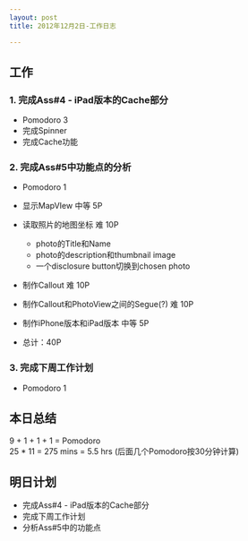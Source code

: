 ```yaml
---
layout: post
title: 2012年12月2日-工作日志  

---
```


  
## 工作

### 1. 完成Ass#4 - iPad版本的Cache部分   
-  Pomodoro 3
-  完成Spinner
-  完成Cache功能  

### 2. 完成Ass#5中功能点的分析
-  Pomodoro 1
-  显示MapVIew 中等 5P
-  读取照片的地图坐标 难 10P
	-  photo的Title和Name
	-  photo的description和thumbnail image
	-	一个disclosure button切换到chosen photo
	
-  制作Callout 难 10P
-  制作Callout和PhotoView之间的Segue(?) 难 10P
-  制作iPhone版本和iPad版本 中等 5P
-  总计：40P

 

### 3. 完成下周工作计划
-  Pomodoro 1   

## 本日总结    

9 + 1 + 1 + 1 =  Pomodoro    
25 * 11 = 275 mins = 5.5 hrs (后面几个Pomodoro按30分钟计算)
  
## 明日计划    
  
- 完成Ass#4 - iPad版本的Cache部分
- 完成下周工作计划
- 分析Ass#5中的功能点







  

    
